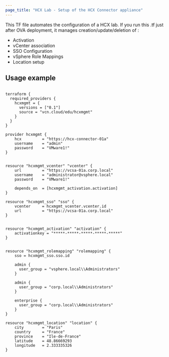 ```yaml
---
page_title: "HCX Lab - Setup of the HCX Connector appliance"
---
```


This TF file automates the configuration of a HCX lab.
If you run this .tf just after OVA deployment, it manages creation/update/deletion of :
* Activation
* vCenter association
* SSO Configuration
* vSphere Role Mappings
* Location setup


## Usage example

```hcl

terraform {
  required_providers {
    hcxmgmt = {
      versions = ["0.1"]
      source = "vcn.cloud/edu/hcxmgmt"
    }
  }
}

provider hcxmgmt {
    hcx         = "https://hcx-connector-01a"
    username    = "admin"
    password    = "VMware1!"
}


resource "hcxmgmt_vcenter" "vcenter" {
    url         = "https://vcsa-01a.corp.local"
    username    = "administrator@vsphere.local"
    password    = "VMware1!"

    depends_on  = [hcxmgmt_activation.activation]
}

resource "hcxmgmt_sso" "sso" {
    vcenter     = hcxmgmt_vcenter.vcenter.id
    url         = "https://vcsa-01a.corp.local"
}


resource "hcxmgmt_activation" "activation" {
    activationkey = "*****-*****-*****-*****-*****"
}


resource "hcxmgmt_rolemapping" "rolemapping" {
    sso = hcxmgmt_sso.sso.id

    admin {
      user_group = "vsphere.local\\Administrators"
    }

    admin {
      user_group = "corp.local\\Administrators"
    }

    enterprise {
      user_group = "corp.local\\Administrators"
    }
}

resource "hcxmgmt_location" "location" {
    city        = "Paris"
    country     = "France"
    province    = "Ile-de-France"
    latitude    = 48.86669293
    longitude   = 2.333335326
}


```
